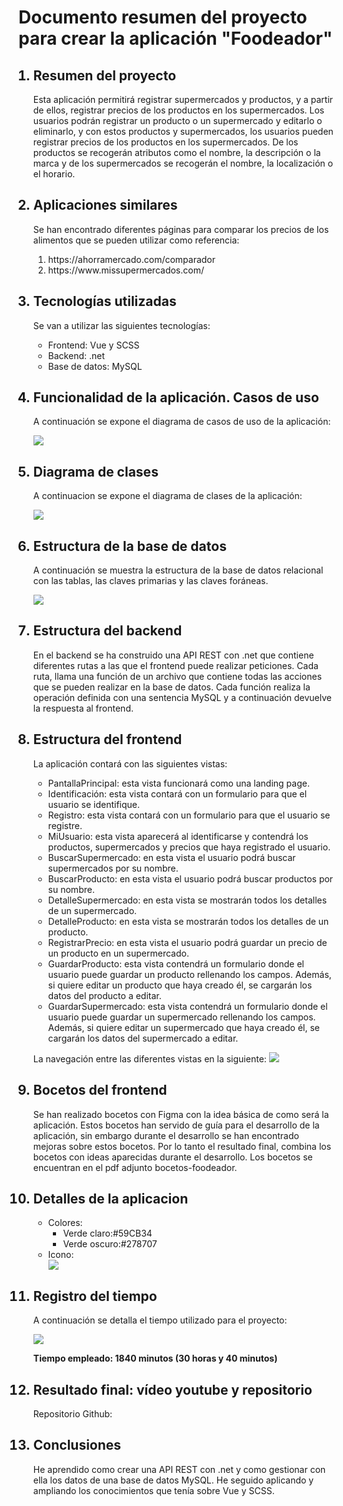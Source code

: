 <h1>Documento resumen del proyecto para crear la aplicación "Foodeador"</h1>

<ol>
<h2><li>Resumen del proyecto</li></h2>
<p>Esta aplicación permitirá registrar supermercados y productos, y a partir de ellos, registrar precios de los productos en los supermercados. Los usuarios podrán registrar un producto o un supermercado y editarlo o eliminarlo, y con estos productos y supermercados, los usuarios pueden registrar precios de los productos en los supermercados. De los productos se recogerán atributos como el nombre, la descripción o la marca y de los supermercados se recogerán el nombre, la localización o el horario.</p>




<h2><li>Aplicaciones similares</li></h2>
<p>Se han encontrado diferentes páginas para comparar los precios de los alimentos que se pueden utilizar como referencia:</p>
<ol>
  <li>https://ahorramercado.com/comparador</li>
  <li>https://www.missupermercados.com/</li>

</ol>




<h2><li>Tecnologías utilizadas</li></h2>
<p>Se van a utilizar las siguientes tecnologías:</p>
<ul>
<li>Frontend: Vue y SCSS</li>
<li>Backend: .net</li>
<li>Base de datos: MySQL</li>
</ul>



<h2><li>Funcionalidad de la aplicación. Casos de uso</li></h2>
<p>A continuación se expone el diagrama de casos de uso de la aplicación:</p>

<img src="./diagramas/casosuso.svg">



<h2><li>Diagrama de clases</li></h2>
<p>A continuacion se expone el diagrama de clases de la aplicación:</p>

<img src="./diagramas/clases.svg">


<h2><li>Estructura de la base de datos</li></h2>
<p>A continuación se muestra la estructura de la base de datos relacional con las tablas, las claves primarias y las claves foráneas.</p>

<img src="./diagramas/basedatos.svg">




<h2><li>Estructura del backend</li></h2>

<p>En el backend se ha construido una API REST con .net que contiene diferentes rutas a las que el frontend puede realizar peticiones. Cada ruta, llama una función de un archivo que contiene todas las acciones que se pueden realizar en la base de datos. Cada función realiza la operación definida con una sentencia MySQL y a continuación devuelve la respuesta al frontend.</p>






<h2><li>Estructura del frontend</li></h2>
La aplicación contará con las siguientes vistas:
<ul>
<li>PantallaPrincipal: esta vista funcionará como una landing page.</li>
<li>Identificación: esta vista contará con un formulario para que el usuario se identifique.</li>
<li>Registro: esta vista contará con un formulario para que el usuario se registre. </li>
<li>MiUsuario: esta vista aparecerá al identificarse y contendrá los productos, supermercados y precios que haya registrado el usuario.</li>
<li>BuscarSupermercado: en esta vista el usuario podrá buscar supermercados por su nombre.</li>
<li>BuscarProducto: en esta vista el usuario podrá buscar productos por su nombre.</li>
<li>DetalleSupermercado: en esta vista se mostrarán todos los detalles de un supermercado.</li>
<li>DetalleProducto: en esta vista se mostrarán todos los detalles de un producto.</li>
<li>RegistrarPrecio: en esta vista el usuario podrá guardar un precio de un producto en un supermercado.</li>
<li>GuardarProducto: esta vista contendrá un formulario donde el usuario puede guardar un producto rellenando los campos. Además, si quiere editar un producto que haya creado él, se cargarán los datos del producto a editar.</li>
<li>GuardarSupermercado: esta vista contendrá un formulario donde el usuario puede guardar un supermercado rellenando los campos. Además, si quiere editar un supermercado que haya creado él, se cargarán los datos del supermercado a editar.</li>







</ul>


La navegación entre las diferentes vistas en la siguiente:
<img src="./diagramas//navegacion.svg">



<h2><li>Bocetos del frontend</li></h2>
Se han realizado bocetos con Figma con la idea básica de como será la aplicación. Estos bocetos han servido de guía para el desarrollo de la aplicación, sin embargo durante el desarrollo se han encontrado mejoras sobre estos bocetos. Por lo tanto el resultado final, combina los bocetos con ideas aparecidas durante el desarrollo. Los bocetos se encuentran en el pdf adjunto bocetos-foodeador.



<h2><li>Detalles de la aplicacion</li></h2>
<ul>

<li>Colores:
<ul>
<li>Verde claro:#59CB34</li>
<li>Verde oscuro:#278707</li>
</ul>
</li>
<li>Icono:</li>
<img src="./diagramas/icono.png">
</ul>
<h2><li>Registro del tiempo</li></h2>
<p>A continuación se detalla el tiempo utilizado para el proyecto: </p>
<img src="./diagramas/tabla.png">

<p><strong>Tiempo empleado: 1840 minutos (30 horas y 40 minutos)</strong></p>



<h2><li>Resultado final: vídeo youtube y repositorio</li></h2>
Repositorio Github:


<h2><li>Conclusiones</li></h2>
He aprendido como crear una API REST con .net y como gestionar con ella los datos de una base de datos MySQL. He seguido aplicando y ampliando los conocimientos que tenía sobre Vue y SCSS.


</ol>